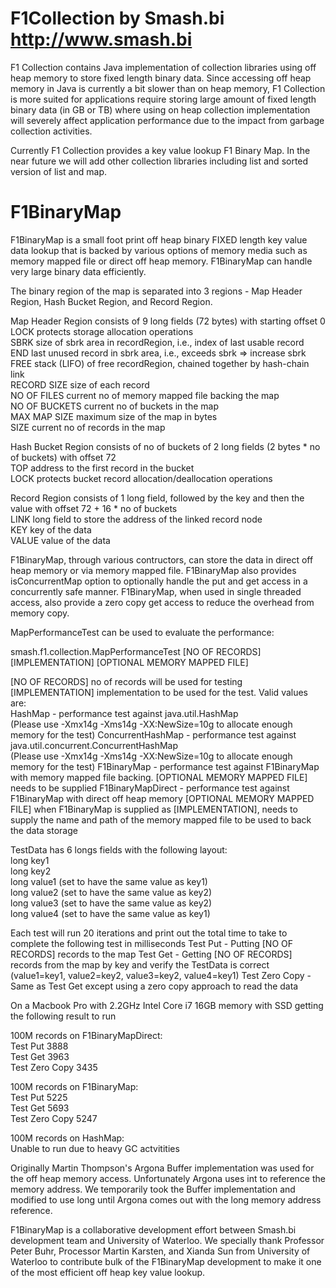 # F1Collection by Smash.bi http://www.smash.bi
F1 Collection contains Java implementation of collection libraries using off heap memory to store fixed length binary data. Since accessing off heap memory in Java is currently a bit slower than on heap memory, F1 Collection is more suited for applications require storing large amount of fixed length binary data (in GB or TB) where using on heap collection implementation will severely affect application performance due to the impact from garbage collection activities.

Currently F1 Collection provides a key value lookup F1 Binary Map. In the near future we will add other collection libraries including list and sorted version of list and map.

# F1BinaryMap

F1BinaryMap is a small foot print off heap binary FIXED length key value data lookup
that is backed by various options of memory media such as memory mapped file or direct off heap memory. 
F1BinaryMap can handle very large binary data efficiently.

The binary region of the map is separated into
3 regions - Map Header Region, Hash Bucket Region, and Record Region.

Map Header Region consists of 9 long fields (72 bytes) with starting offset 0  
LOCK protects storage allocation operations  
SBRK size of sbrk area in recordRegion, i.e., index of last usable record  
END last unused record in sbrk area, i.e., exceeds sbrk => increase sbrk  
FREE stack (LIFO) of free recordRegion, chained together by hash-chain link  
RECORD SIZE size of each record  
NO OF FILES current no of memory mapped file backing the map  
NO OF BUCKETS current no of buckets in the map  
MAX MAP SIZE maximum size of the map in bytes  
SIZE current no of records in the map  

Hash Bucket Region consists of no of buckets of 2 long fields (2 bytes * no of buckets) with offset 72  
TOP address to the first record in the bucket  
LOCK protects bucket record allocation/deallocation operations  
 
Record Region consists of 1 long field, followed by the key and then the value with offset 72 + 16 * no of buckets  
LINK long field to store the address of the linked record node  
KEY key of the data  
VALUE value of the data 

F1BinaryMap, through various contructors, can store the data in direct off heap memory or via memory mapped file. F1BinaryMap also provides isConcurrentMap option to optionally handle the put and get access in a concurrently safe manner. F1BinaryMap, when used in single threaded access, also provide a zero copy get access to reduce the overhead from memory copy.

MapPerformanceTest can be used to evaluate the performance:

smash.f1.collection.MapPerformanceTest [NO OF RECORDS] [IMPLEMENTATION] [OPTIONAL MEMORY MAPPED FILE]  

[NO OF RECORDS] no of records will be used for testing  
[IMPLEMENTATION] implementation to be used for the test. Valid values are:  
       HashMap - performance test against java.util.HashMap  
                 (Please use -Xmx14g -Xms14g -XX:NewSize=10g to allocate enough memory for the test)
       ConcurrentHashMap - performance test against java.util.concurrent.ConcurrentHashMap  
                           (Please use -Xmx14g -Xms14g -XX:NewSize=10g to allocate enough memory for the test)
       F1BinaryMap - performance test against F1BinaryMap with memory mapped file backing. [OPTIONAL MEMORY MAPPED FILE] needs to be supplied
       F1BinaryMapDirect - performance test against F1BinaryMap with direct off heap memory
[OPTIONAL MEMORY MAPPED FILE] when F1BinaryMap is supplied as [IMPLEMENTATION], needs to supply the name and path of the memory mapped file to be used to back the data storage

TestData has 6 longs fields with the following layout:  
long key1  
long key2  
long value1 (set to have the same value as key1)  
long value2 (set to have the same value as key2)  
long value3 (set to have the same value as key2)  
long value4 (set to have the same value as key1)  

Each test will run 20 iterations and print out the total time to take to complete the following test in milliseconds
Test Put - Putting [NO OF RECORDS] records to the map
Test Get - Getting [NO OF RECORDS] records from the map by key and verify the TestData is correct (value1=key1, value2=key2, value3=key2, value4=key1)
Test Zero Copy - Same as Test Get except using a zero copy approach to read the data

On a Macbook Pro with 2.2GHz Intel Core i7 16GB memory with SSD getting the following result to run 

100M records on F1BinaryMapDirect:  
Test Put 3888  
Test Get 3963  
Test Zero Copy 3435  

100M records on F1BinaryMap:  
Test Put 5225  
Test Get 5693  
Test Zero Copy 5247  

100M records on HashMap:  
Unable to run due to heavy GC actvitities  

Originally Martin Thompson's Argona Buffer implementation was used for the off heap memory access. Unfortunately Argona uses int to reference the memory address. We temporarily took the Buffer implementation and modified to use long until Argona comes out with the long memory address reference.

F1BinaryMap is a collaborative development effort between Smash.bi development team and University of Waterloo. We specially thank Professor Peter Buhr, Processor Martin Karsten, and Xianda Sun from University of Waterloo to contribute bulk of the F1BinaryMap development to make it one of the most efficient off heap key value lookup.
